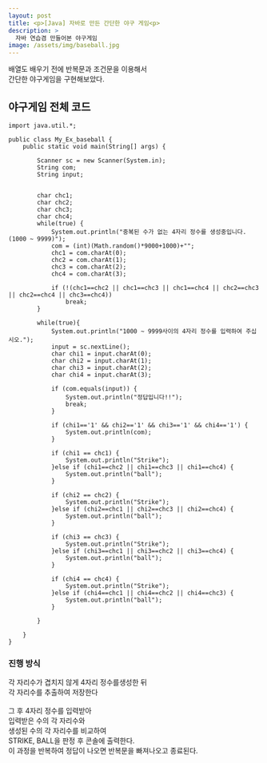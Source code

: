 ```yaml
---
layout: post
title: <p>[Java] 자바로 만든 간단한 야구 게임<p>
description: >
  자바 연습겸 만들어본 야구게임
image: /assets/img/baseball.jpg
---
```

 배열도 배우기 전에 반복문과 조건문을 이용해서<br/>
 간단한 야구게임을 구현해보았다.


## 야구게임 전체 코드 

``` 
import java.util.*;

public class My_Ex_baseball {
	public static void main(String[] args) {
		
		Scanner sc = new Scanner(System.in);
		String com;
		String input;
		
		
		char chc1;
		char chc2;
		char chc3;
		char chc4;
		while(true) {
			System.out.println("중복된 수가 없는 4자리 정수를 생성중입니다.(1000 ~ 9999)");
			com = (int)(Math.random()*9000+1000)+"";
		 	chc1 = com.charAt(0);
		 	chc2 = com.charAt(1);
		 	chc3 = com.charAt(2);
		 	chc4 = com.charAt(3);
		 	
		 	if (!(chc1==chc2 || chc1==chc3 || chc1==chc4 || chc2==chc3 || chc2==chc4 || chc3==chc4))
		 		break;
		}
		
		while(true){
			System.out.println("1000 ~ 9999사이의 4자리 정수를 입력하여 주십시오.");
			input = sc.nextLine();
			char chi1 = input.charAt(0);
			char chi2 = input.charAt(1);
			char chi3 = input.charAt(2);
			char chi4 = input.charAt(3);
		
			if (com.equals(input)) {
				System.out.println("정답입니다!!");
				break;
			}
			
			if (chi1=='1' && chi2=='1' && chi3=='1' && chi4=='1') {
				System.out.println(com);
			}
			
			if (chi1 == chc1) {
				System.out.println("Strike");
			}else if (chi1==chc2 || chi1==chc3 || chi1==chc4) {
				System.out.println("ball");
			}
			
			if (chi2 == chc2) {
				System.out.println("Strike");
			}else if (chi2==chc1 || chi2==chc3 || chi2==chc4) {
				System.out.println("ball");
			}
			
			if (chi3 == chc3) {
				System.out.println("Strike");
			}else if (chi3==chc1 || chi3==chc2 || chi3==chc4) {
				System.out.println("ball");
			}
			
			if (chi4 == chc4) {
				System.out.println("Strike");
			}else if (chi4==chc1 || chi4==chc2 || chi4==chc3) {
				System.out.println("ball");
			}
		
		}
		
	}
}

``` 

### 진행 방식
각 자리수가 겹치지 않게 4자리 정수를생성한 뒤 <br>
각 자리수를 추출하여 저장한다   <br>
<br>
그 후 4자리 정수를 입력받아 <br>
입력받은 수의 각 자리수와<br>
생성된 수의 각 자리수를 비교하여<br>
STRIKE, BALL을 판정 후 콘솔에 출력한다.<br>
이 과정을 반복하여 정답이 나오면 반복문을 빠져나오고 종료된다.

